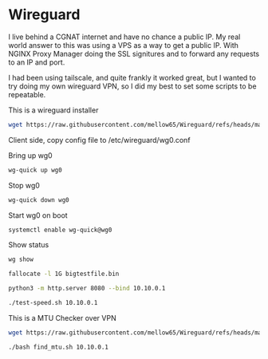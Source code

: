 # Wireguard
I live behind a CGNAT internet and have no chance a public IP.  My real world answer to this was using a VPS as a way to get a public IP.  With NGINX Proxy Manager doing the SSL signitures and to forward any requests to an IP and port. 

I had been using tailscale, and quite frankly it worked great, but I wanted to try doing my own wireguard VPN, so I did my best to set some scripts to be repeatable.
 


This is a wireguard installer
```bash
wget https://raw.githubusercontent.com/mellow65/Wireguard/refs/heads/main/wg-install.sh -O wg-install.sh && bash wg-install.sh
```

Client side, copy config file to /etc/wireguard/wg0.conf


Bring up wg0
```bash
wg-quick up wg0
```

Stop wg0
```bash
wg-quick down wg0
```

Start wg0 on boot
```bash
systemctl enable wg-quick@wg0
```

Show status
```bash
wg show
```

```bash
fallocate -l 1G bigtestfile.bin
```

```bash
python3 -m http.server 8080 --bind 10.10.0.1
```

```bash
./test-speed.sh 10.10.0.1
```



This is a MTU Checker over VPN
```bash
wget https://raw.githubusercontent.com/mellow65/Wireguard/refs/heads/main/find_mtu.sh -O find_mtu.sh && bash find_mtu.sh 10.10.0.1
```

```bash
./bash find_mtu.sh 10.10.0.1
```
